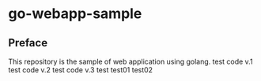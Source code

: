 # go-webapp-sample



## Preface
This repository is the sample of web application using golang.
test code v.1 
test code v.2
test code v.3
test
test01
test02
